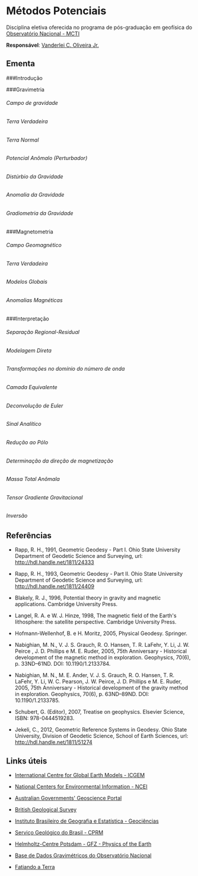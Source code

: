 # Métodos Potenciais

Disciplina eletiva oferecida no programa de pós-graduação em 
geofísica do [Observatório Nacional - MCTI](http://www.on.br)

**Responsável**: [Vanderlei C. Oliveira Jr.](http://fatiando.org/people/oliveira-jr/)

## Ementa

###Introdução

###Gravimetria

###### Campo de gravidade

###### Terra Verdadeira

###### Terra Normal

###### Potencial Anômalo (Perturbador)

###### Distúrbio da Gravidade

###### Anomalia da Gravidade

###### Gradiometria da Gravidade

###Magnetometria

###### Campo Geomagnético

###### Terra Verdadeira

###### Modelos Globais

###### Anomalias Magnéticas

###Interpretação

###### Separação Regional-Residual

###### Modelagem Direta

###### Transformações no domínio do número de onda

###### Camada Equivalente

###### Deconvolução de Euler

###### Sinal Analítico

###### Redução ao Pólo

###### Determinação da direção de magnetização

###### Massa Total Anômala

###### Tensor Gradiente Gravitacional

###### Inversão

## Referências

* Rapp, R. H., 1991, Geometric Geodesy - Part I. Ohio State University Department of Geodetic Science and Surveying,
    url: http://hdl.handle.net/1811/24333
    
* Rapp, R. H., 1993, Geometric Geodesy - Part II. Ohio State University Department of Geodetic Science and Surveying,
    url: http://hdl.handle.net/1811/24409

* Blakely, R. J., 1996, Potential theory in gravity and magnetic applications. Cambridge University Press.

* Langel, R. A. e W. J. Hinze, 1998, The magnetic field of the Earth's lithosphere: the satellite perspective. Cambridge University Press.

* Hofmann-Wellenhof, B. e H. Moritz, 2005, Physical Geodesy. Springer.

* Nabighian, M. N., V. J. S. Grauch, R. O. Hansen, T. R. LaFehr, Y. Li, J. W. Peirce , J. D. Phillips e M. E. Ruder, 2005, 75th Anniversary - 
    Historical development of the magnetic method in exploration. Geophysics, 70(6), p. 33ND–61ND. DOI: 10.1190/1.2133784.

* Nabighian, M. N., M. E. Ander, V. J. S. Grauch, R. O. Hansen, T. R. LaFehr, Y. Li, W. C. Pearson, J. W. Peirce, J. D. Phillips e M. E. Ruder, 2005, 75th Anniversary - 
    Historical development of the gravity method in exploration. Geophysics, 70(6), p. 63ND–89ND. DOI: 10.1190/1.2133785.
    
* Schubert, G. (Editor), 2007, Treatise on geophysics. Elsevier Science, ISBN: 978-0444519283.

* Jekeli, C., 2012, Geometric Reference Systems in Geodesy. Ohio State University, Division of Geodetic Science,
    School of Earth Sciences, url: http://hdl.handle.net/1811/51274
    
## Links úteis

* [International Centre for Global Earth Models - ICGEM](http://icgem.gfz-potsdam.de/ICGEM/)

* [National Centers for Environmental Information - NCEI](https://www.ncei.noaa.gov/)

* [Australian Governments' Geoscience Portal](http://www.geoscience.gov.au/)

* [British Geological Survey](http://geomag.bgs.ac.uk/)

* [Instituto Brasileiro de Geografia e Estatística - Geociências](http://www.ibge.gov.br/home/mapa_site/mapa_site.php#geociencias)

* [Serviço Geológico do Brasil - CPRM](http://www.cprm.gov.br/)

* [Helmholtz-Centre Potsdam - GFZ - Physics of the Earth](http://www.gfz-potsdam.de/en/department/physics-of-the-earth/)

* [Base de Dados Gravimétricos do Observatório Nacional](http://www.on.br/conteudo/gravimetria.php)

* [Fatiando a Terra](http://www.fatiando.org/)


